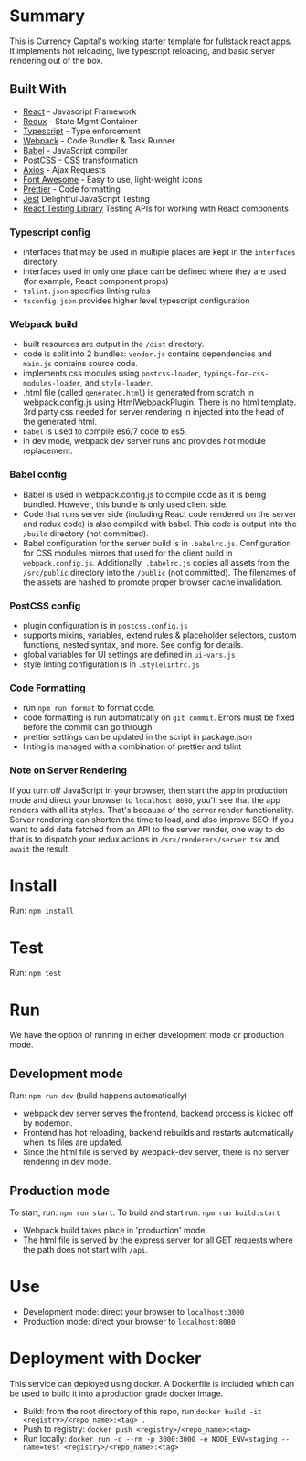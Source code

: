 # Summary

This is Currency Capital's working starter template for fullstack react apps. It implements hot reloading, live typescript reloading, and basic server rendering out of the box.

## Built With

- [React](https://reactjs.org/docs/hello-world.html) - Javascript Framework
- [Redux](https://redux.js.org/) - State Mgmt Container
- [Typescript](http://www.typescriptlang.org/) - Type enforcement
- [Webpack](https://webpack.js.org/) - Code Bundler & Task Runner
- [Babel](https://babeljs.io/) - JavaScript compiler
- [PostCSS](https://postcss.org/) - CSS transformation
- [Axios](https://www.npmjs.com/package/axios) - Ajax Requests
- [Font Awesome](https://fontawesome.com/how-to-use/on-the-web/using-with/react) - Easy to use, light-weight icons
- [Prettier](https://prettier.io/) - Code formatting
- [Jest](https://jestjs.io/) Delightful JavaScript Testing
- [React Testing Library](https://testing-library.com/docs/react-testing-library/intro) Testing APIs for working with React components

### Typescript config

- interfaces that may be used in multiple places are kept in the `interfaces` directory.
- interfaces used in only one place can be defined where they are used (for example, React component props)
- `tslint.json` specifies linting rules
- `tsconfig.json` provides higher level typescript configuration

### Webpack build

- built resources are output in the `/dist` directory.
- code is split into 2 bundles: `vendor.js` contains dependencies and `main.js` contains source code.
- implements css modules using `postcss-loader`, `typings-for-css-modules-loader`, and `style-loader`.
- .html file (called `generated.html`) is generated from scratch in webpack.config.js using HtmlWebpackPlugin. There is no html template. 3rd party css needed for server rendering in injected into the head of the generated html.
- `babel` is used to compile es6/7 code to es5.
- in dev mode, webpack dev server runs and provides hot module replacement.

### Babel config

- Babel is used in webpack.config.js to compile code as it is being bundled. However, this bundle is only used client side.
- Code that runs server side (including React code rendered on the server and redux code) is also compiled with babel. This code is output into the `/build` directory (not committed).
- Babel configuration for the server build is in `.babelrc.js`. Configuration for CSS modules mirrors that used for the client build in `webpack.config.js`. Additionally, `.babelrc.js` copies all assets from the `/src/public` directory into the `/public` (not committed). The filenames of the assets are hashed to promote proper browser cache invalidation. 

### PostCSS config

- plugin configuration is in `postcss.config.js`
- supports mixins, variables, extend rules & placeholder selectors, custom functions, nested syntax, and more. See config for details.
- global variables for UI settings are defined in `ui-vars.js`
- style linting configuration is in `.stylelintrc.js`

### Code Formatting

- run `npm run format` to format code.
- code formatting is run automatically on `git commit`. Errors must be fixed before the commit can go through.
- prettier settings can be updated in the script in package.json
- linting is managed with a combination of prettier and tslint

### Note on Server Rendering

If you turn off JavaScript in your browser, then start the app in production mode and direct your browser to `localhost:8080`, you'll see that the app renders with all its styles. That's because of the server render functionality. Server rendering can shorten the time to load, and also improve SEO.
If you want to add data fetched from an API to the server render, one way to do that is to dispatch your redux actions in `/srx/renderers/server.tsx` and `await` the result.

# Install

Run: `npm install`

# Test

Run: `npm test`

# Run

We have the option of running in either development mode or production mode.

## Development mode

Run: `npm run dev` (build happens automatically)

- webpack dev server serves the frontend, backend process is kicked off by nodemon.
- Frontend has hot reloading, backend rebuilds and restarts automatically when .ts files are updated.
- Since the html file is served by webpack-dev server, there is no server rendering in dev mode.

## Production mode

To start, run: `npm run start`.
To build and start run: `npm run build:start`

- Webpack build takes place in 'production' mode.
- The html file is served by the express server for all GET requests where the path does not start with `/api`.

# Use

- Development mode: direct your browser to `localhost:3000`
- Production mode: direct your browser to `localhost:8080`

# Deployment with Docker

This service can deployed using docker. A Dockerfile is included which can be used to build it into a production grade docker image.

- Build: from the root directory of this repo, run `docker build -it <registry>/<repo_name>:<tag> .`
- Push to registry: `docker push <registry>/<repo_name>:<tag>`
- Run locally: `docker run -d --rm -p 3000:3000 -e NODE_ENV=staging --name=test <registry>/<repo_name>:<tag>`
